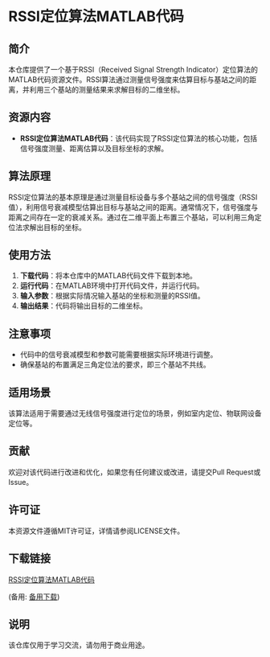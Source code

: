 # RSSI定位算法MATLAB代码

## 简介
本仓库提供了一个基于RSSI（Received Signal Strength Indicator）定位算法的MATLAB代码资源文件。RSSI算法通过测量信号强度来估算目标与基站之间的距离，并利用三个基站的测量结果来求解目标的二维坐标。

## 资源内容
- **RSSI定位算法MATLAB代码**：该代码实现了RSSI定位算法的核心功能，包括信号强度测量、距离估算以及目标坐标的求解。

## 算法原理
RSSI定位算法的基本原理是通过测量目标设备与多个基站之间的信号强度（RSSI值），利用信号衰减模型估算出目标与基站之间的距离。通常情况下，信号强度与距离之间存在一定的衰减关系。通过在二维平面上布置三个基站，可以利用三角定位法求解出目标的坐标。

## 使用方法
1. **下载代码**：将本仓库中的MATLAB代码文件下载到本地。
2. **运行代码**：在MATLAB环境中打开代码文件，并运行代码。
3. **输入参数**：根据实际情况输入基站的坐标和测量的RSSI值。
4. **输出结果**：代码将输出目标的二维坐标。

## 注意事项
- 代码中的信号衰减模型和参数可能需要根据实际环境进行调整。
- 确保基站的布置满足三角定位法的要求，即三个基站不共线。

## 适用场景
该算法适用于需要通过无线信号强度进行定位的场景，例如室内定位、物联网设备定位等。

## 贡献
欢迎对该代码进行改进和优化，如果您有任何建议或改进，请提交Pull Request或Issue。

## 许可证
本资源文件遵循MIT许可证，详情请参阅LICENSE文件。

## 下载链接
[RSSI定位算法MATLAB代码](https://pan.quark.cn/s/03f7e07284e6) 

(备用: [备用下载](https://pan.baidu.com/s/1Rmz5Uqo8unhXrmgMvb-y4Q?pwd=1234))

## 说明

该仓库仅用于学习交流，请勿用于商业用途。
